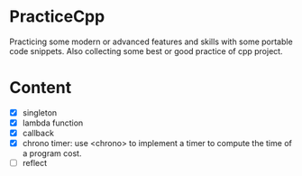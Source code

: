 # PracticeCpp
Practicing some modern or advanced features and skills with some portable code snippets. Also collecting some best or good practice of cpp project.

# Content
- [x] singleton
- [x] lambda function
- [x] callback
- [x] chrono timer:  use \<chrono\> to implement a timer to compute the time of a program cost.
- [ ] reflect 